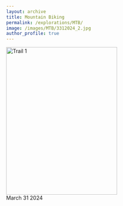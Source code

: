 ```yaml
---
layout: archive
title: Mountain Biking
permalink: /explorations/MTB/
image: /images/MTB/3312024_2.jpg
author_profile: true
---
```



<!-- ![Trail 1](/images/MTB/3312024_2.jpg)
*Trail 1 Description* -->

<!-- ![Trail 2](/MTB/trail1.jpg)
*Trail 2 Description* -->

<img src="/images/MTB/3312024_2.jpg" alt="Trail 1" width="300" height="400">
<figcaption>March 31 2024</figcaption>
